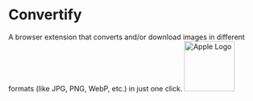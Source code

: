 # Convertify
A browser extension that converts and/or download images in different formats (like JPG, PNG, WebP, etc.) in just one click.
<img src="https://upload.wikimedia.org/wikipedia/commons/f/fa/Apple_logo_black.svg" alt="Apple Logo" width="100"/>
